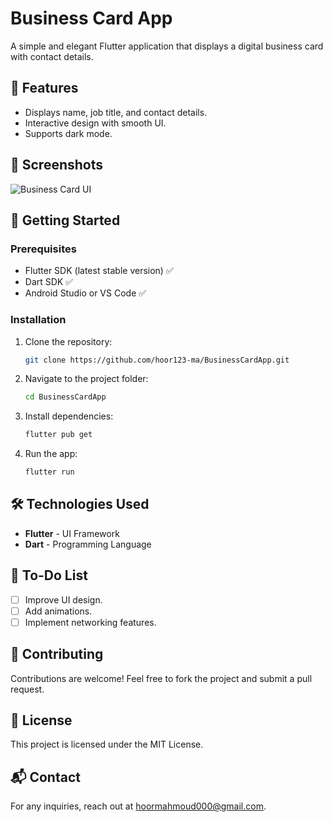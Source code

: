 # Business Card App

A simple and elegant Flutter application that displays a digital business card with contact details.

## 📌 Features
- Displays name, job title, and contact details.
- Interactive design with smooth UI.
- Supports dark mode.

## 📱 Screenshots
![Business Card UI](Screenshot%202025-02-01%20214459.png)

## 🚀 Getting Started

### Prerequisites
- Flutter SDK (latest stable version) ✅
- Dart SDK ✅
- Android Studio or VS Code ✅

### Installation
1. Clone the repository:
   ```sh
   git clone https://github.com/hoor123-ma/BusinessCardApp.git
   ```
2. Navigate to the project folder:
   ```sh
   cd BusinessCardApp
   ```
3. Install dependencies:
   ```sh
   flutter pub get
   ```
4. Run the app:
   ```sh
   flutter run
   ```

## 🛠️ Technologies Used
- **Flutter** - UI Framework
- **Dart** - Programming Language

## 📌 To-Do List
- [ ] Improve UI design.
- [ ] Add animations.
- [ ] Implement networking features.

## 🤝 Contributing
Contributions are welcome! Feel free to fork the project and submit a pull request.

## 📜 License
This project is licensed under the MIT License.

## 📬 Contact
For any inquiries, reach out at [hoormahmoud000@gmail.com](mailto:hoormahmoud000@gmail.com).

